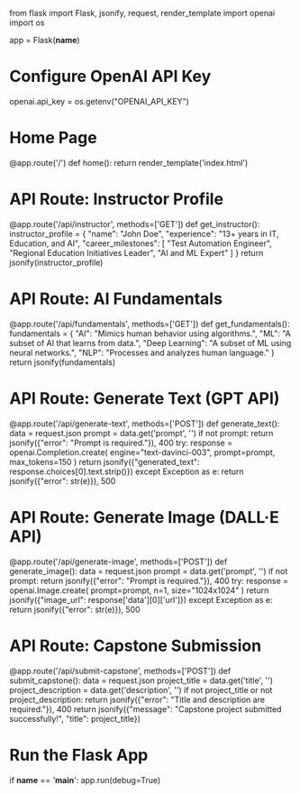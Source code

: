 from flask import Flask, jsonify, request, render_template
import openai
import os

app = Flask(__name__)

# Configure OpenAI API Key
openai.api_key = os.getenv("OPENAI_API_KEY")

# Home Page
@app.route('/')
def home():
    return render_template('index.html')

# API Route: Instructor Profile
@app.route('/api/instructor', methods=['GET'])
def get_instructor():
    instructor_profile = {
        "name": "John Doe",
        "experience": "13+ years in IT, Education, and AI",
        "career_milestones": [
            "Test Automation Engineer",
            "Regional Education Initiatives Leader",
            "AI and ML Expert"
        ]
    }
    return jsonify(instructor_profile)

# API Route: AI Fundamentals
@app.route('/api/fundamentals', methods=['GET'])
def get_fundamentals():
    fundamentals = {
        "AI": "Mimics human behavior using algorithms.",
        "ML": "A subset of AI that learns from data.",
        "Deep Learning": "A subset of ML using neural networks.",
        "NLP": "Processes and analyzes human language."
    }
    return jsonify(fundamentals)

# API Route: Generate Text (GPT API)
@app.route('/api/generate-text', methods=['POST'])
def generate_text():
    data = request.json
    prompt = data.get('prompt', '')
    if not prompt:
        return jsonify({"error": "Prompt is required."}), 400
    try:
        response = openai.Completion.create(
            engine="text-davinci-003",
            prompt=prompt,
            max_tokens=150
        )
        return jsonify({"generated_text": response.choices[0].text.strip()})
    except Exception as e:
        return jsonify({"error": str(e)}), 500

# API Route: Generate Image (DALL·E API)
@app.route('/api/generate-image', methods=['POST'])
def generate_image():
    data = request.json
    prompt = data.get('prompt', '')
    if not prompt:
        return jsonify({"error": "Prompt is required."}), 400
    try:
        response = openai.Image.create(
            prompt=prompt,
            n=1,
            size="1024x1024"
        )
        return jsonify({"image_url": response['data'][0]['url']})
    except Exception as e:
        return jsonify({"error": str(e)}), 500

# API Route: Capstone Submission
@app.route('/api/submit-capstone', methods=['POST'])
def submit_capstone():
    data = request.json
    project_title = data.get('title', '')
    project_description = data.get('description', '')
    if not project_title or not project_description:
        return jsonify({"error": "Title and description are required."}), 400
    return jsonify({"message": "Capstone project submitted successfully!", "title": project_title})

# Run the Flask App
if __name__ == '__main__':
    app.run(debug=True)
